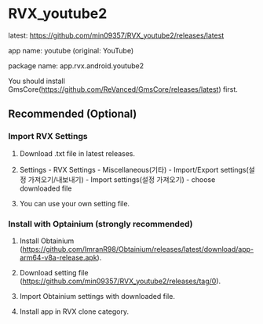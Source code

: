 # RVX_youtube2

latest: https://github.com/min09357/RVX_youtube2/releases/latest

app name: youtube (original: YouTube)

package name: app.rvx.android.youtube2

You should install GmsCore(https://github.com/ReVanced/GmsCore/releases/latest) first.

## Recommended (Optional)

### Import RVX Settings

1. Download .txt file in latest releases.

2. Settings - RVX Settings - Miscellaneous(기타) - Import/Export settings(설정 가져오기/내보내기) - Import settings(설정 가져오기) - choose downloaded file

3. You can use your own setting file.

### Install with Optainium (strongly recommended)

1. Install Obtainium (https://github.com/ImranR98/Obtainium/releases/latest/download/app-arm64-v8a-release.apk).

2. Download setting file (https://github.com/min09357/RVX_youtube2/releases/tag/0).

3. Import Obtainium settings with downloaded file.

4. Install app in RVX clone category.
